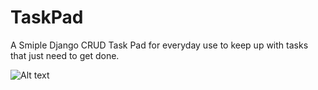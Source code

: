 # TaskPad
A Smiple Django CRUD Task Pad for everyday use to keep up with tasks that just need to get done.


![Alt text](/static/css/task.jpg?raw=true)
